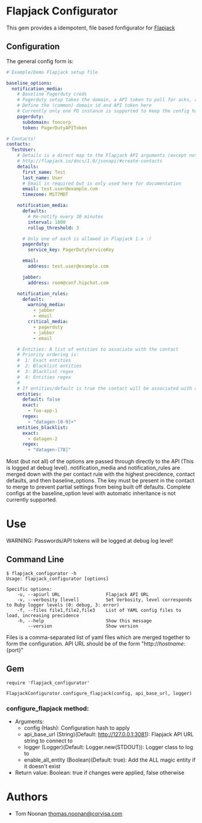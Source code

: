 Flapjack Configurator
=====================

This gem provides a idempotent, file based fonfigurator for [Flapjack](http://flapjack.io)

Configuration
-------------

The general config form is:

```yaml
# Example/Demo Flapjack setup file

baseline_options:
  notification_media:
    # Baseline Pagerduty creds
    # Pagerduty setup takes the domain, a API token to poll for acks, and a service key unique to the Pagerduty service
    # Define the (common) domain id and API token here
    # Currently only one PD instance is supported to keep the config handling easy. (/lazy)
    pagerduty:
      subdomain: foocorp
      token: PagerDutyAPIToken

# Contacts!
contacts:
  TestUser:
    # Details is a direct map to the Flapjack API arguments (except notification related fields)
    # http://flapjack.io/docs/1.0/jsonapi/#create-contacts
    details:
      first_name: Test
      last_name: User
      # Email is required but is only used here for documentation
      email: test.user@example.com
      timezone: MST7MDT

    notification_media:
      defaults:
        # Re-notify every 30 minutes
        interval: 1800
        rollup_threshold: 3

      # Only one of each is allowed in Flapjack 1.x :(
      pagerduty:
        service_key: PagerDutyServiceKey

      email:
        address: test.user@example.com

      jabber:
        address: room@conf.hipchat.com

    notification_rules:
      default:
        warning_media:
          - jabber
          - email
        critical_media:
          - pagerduty
          - jabber
          - email

    # Entities: A list of entities to associate with the contact
    # Priority ordering is:
    #  1: Exact entities
    #  2: Blacklist entities
    #  3: Blacklist regex
    #  4: Entities regex
    #
    # If entities/default is true the contact will be associated with all entities which would otherwise not be associated with any contact.
    entities:
      default: false
      exact:
        - foo-app-1
      regex:
        - "datagen-[0-9]+"
    entities_blacklist:
      exact:
        - datagen-2
      regex:
        - "datagen-[78]"
```

Most (but not all) of the options are passed through directly to the API (This is logged at debug level).
notification_media and notification_rules are merged down with the per contact rule with the highest precidence, contact defaults, and then baseline_options.
The key must be present in the contact to merge to prevent partial settings from being built off defaults.
Complete configs at the baseline_option level with automatic inheritance is not currently supported.

Use
===

WARNING: Passwords/API tokens will be logged at debug log level!

Command Line
------------

```
$ flapjack_configurator -h
Usage: flapjack_configurator [options]

Specific options:
    -u, --apiurl URL                 Flapjack API URL
    -v, --verbosity [level]          Set Verbosity, level corresponds to Ruby logger levels (0: debug, 3: error)
    -f, --files file1,file2,file3    List of YAML config files to load, increasing precidence
    -h, --help                       Show this message
        --version                    Show version
```

Files is a comma-separated list of yaml files which are merged together to form the configuration.
API URL should be of the form "http://${hostname}:${port}"

Gem
---

```
require 'flapjack_configurator'

FlapjackConfigurator.configure_flapjack(config, api_base_url, logger)
```

### configure_flapjack method:

- Arguments:
  - config (Hash): Configuration hash to apply
  - api_base_url (String)(Default: http://127.0.0.1:3081): Flapjack API URL string to connect to
  - logger (Logger)(Default: Logger.new(STDOUT)): Logger class to log to
  - enable_all_entity (Boolean)(Default: true): Add the ALL magic entity if it doesn't exist
- Return value: Boolean: true if changes were applied, false otherwise

Authors
=======

- Tom Noonan <thomas.noonan@corvisa.com>
